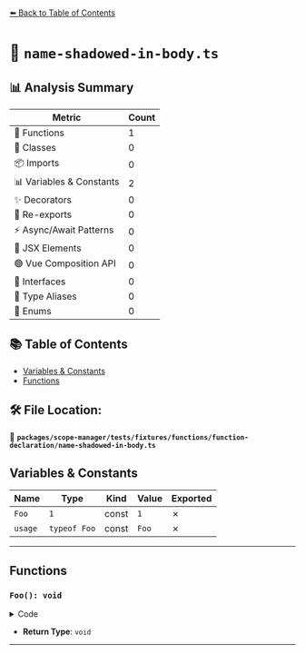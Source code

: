 [⬅️ Back to Table of Contents](../../../../../../index.md)

# 📄 `name-shadowed-in-body.ts`

## 📊 Analysis Summary

| Metric | Count |
|--------|-------|
| 🔧 Functions | 1 |
| 🧱 Classes | 0 |
| 📦 Imports | 0 |
| 📊 Variables & Constants | 2 |
| ✨ Decorators | 0 |
| 🔄 Re-exports | 0 |
| ⚡ Async/Await Patterns | 0 |
| 💠 JSX Elements | 0 |
| 🟢 Vue Composition API | 0 |
| 📐 Interfaces | 0 |
| 📑 Type Aliases | 0 |
| 🎯 Enums | 0 |

## 📚 Table of Contents

- [Variables & Constants](#variables-constants)
- [Functions](#functions)

## 🛠️ File Location:
📂 **`packages/scope-manager/tests/fixtures/functions/function-declaration/name-shadowed-in-body.ts`**

## Variables & Constants

| Name | Type | Kind | Value | Exported |
|------|------|------|-------|----------|
| `Foo` | `1` | const | `1` | ✗ |
| `usage` | `typeof Foo` | const | `Foo` | ✗ |


---

## Functions

### `Foo(): void`

<details><summary>Code</summary>

```ts
function Foo() {
  const Foo = 1;
}
```
</details>

- **Return Type**: `void`

---